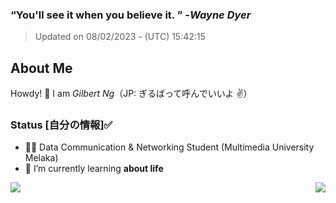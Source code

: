 ### **<q>You'll see it when you believe it. </q>** -<em>Wayne Dyer</em>
> Updated on 08/02/2023 - (UTC) 15:42:15


## About Me

Howdy! 👋 I am *Gilbert Ng*（JP: ぎるばって呼んでいいよ ✌️）

### Status [自分の情報]✅

- 🙍‍♂️ Data Communication & Networking Student (Multimedia University Melaka)
- 🌱 I’m currently learning **about life**


<div><img align="left" src="https://github-readme-stats.vercel.app/api/top-langs/?username=ngzhekai&layout=compact&theme=material-palenight" /><img align="right" src="https://github-readme-stats.vercel.app/api?username=ngzhekai&show_icons=true&theme=material-palenight" /></div>

